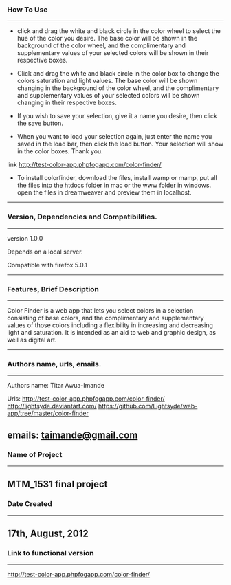 ### How To Use
_______________________________

- click and drag the white and black circle in the color wheel to select the hue of the color you desire.
The base color will be shown in the background of the color wheel, and the complimentary and supplementary values of your
selected colors will be shown in their respective boxes.

- Click and drag the white and black circle in the color box to change the colors saturation and light values.
The base color will be shown changing in the background of the color wheel, and the complimentary and supplementary values 
of your selected colors will be shown changing in their respective boxes.

- If you wish to save your selection, give it a name you desire, then click the save button.

- When you want to load your selection again, just enter the name you saved in the load bar, then click the load button.
Your selection will show in the color boxes. Thank you.


link http://test-color-app.phpfogapp.com/color-finder/

 - To install colorfinder, download the files, install wamp or mamp, put all the files into the htdocs folder in mac or the
www folder in windows. open the files in dreamweaver and preview them in localhost.

--------



### Version, Dependencies and Compatibilities.
____________________________

version 1.0.0

Depends on a local server.

Compatible with firefox 5.0.1

-------------



### Features, Brief Description
_________________________

Color Finder is a web app that lets you select colors in a selection consisting of base colors, and the complimentary
and supplementary values of those colors including a flexibility in increasing and decreasing light and saturation. It is 
intended as an aid to web and graphic design, as well as digital art.

--------------------------



### Authors name, urls, emails.
______________________________________
Authors name: Titar Awua-Imande

Urls:  http://test-color-app.phpfogapp.com/color-finder/
	http://lightsyde.deviantart.com/
	https://github.com/Lightsyde/web-app/tree/master/color-finder

emails: taimande@gmail.com
-------------------------------




### Name of Project
___________________________
MTM_1531 final project
-------------------------




### Date Created
_______________________
17th, August, 2012
----------------------


### Link to functional version
___________________________________

 http://test-color-app.phpfogapp.com/color-finder/



